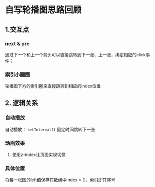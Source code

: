 # 自写轮播图思路回顾
## 1.交互点
### next & pre
通过下一个和上一个箭头可以直接跳转到下一张、上一张，绑定相应的click事件；
### 索引小圆圈
轮播图下方的索引圈来直接跳转到相应的index位置
## 2. 逻辑关系
### 自动播放
自动播放： `setInterval()` 固定时间跳转下一张
### 动画效果
  1. 使用z-index让页面实现切换
### 具体位置
  将每一张图的left值保存在数组中index = []，索引即其序号



